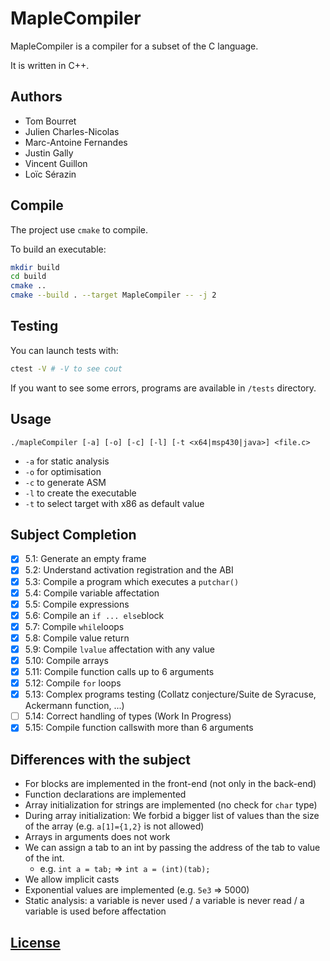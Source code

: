 # MapleCompiler

MapleCompiler is a compiler for a subset of the C language.

It is written in C++.

## Authors

- Tom Bourret
- Julien Charles-Nicolas
- Marc-Antoine Fernandes
- Justin Gally
- Vincent Guillon
- Loïc Sérazin


## Compile

The project use `cmake` to compile.

To build an executable:
```bash
mkdir build
cd build
cmake ..
cmake --build . --target MapleCompiler -- -j 2
```

## Testing

You can launch tests with:

```bash
ctest -V # -V to see cout
```

If you want to see some errors,
programs are available in `/tests` directory.

## Usage
```
./mapleCompiler [-a] [-o] [-c] [-l] [-t <x64|msp430|java>] <file.c>
```

* `-a` for static analysis
* `-o` for optimisation
* `-c` to generate ASM
* `-l` to create the executable
* `-t` to select target with x86 as default value

## Subject Completion

- [x] 5.1: Generate an empty frame
- [x] 5.2: Understand activation registration and the ABI
- [x] 5.3: Compile a program which executes a `putchar()`
- [x] 5.4: Compile variable affectation
- [x] 5.5: Compile expressions
- [x] 5.6: Compile an `if ... else`block
- [x] 5.7: Compile `while`loops
- [x] 5.8: Compile value return
- [x] 5.9: Compile `lvalue` affectation with any value
- [x] 5.10: Compile arrays
- [x] 5.11: Compile function calls up to 6 arguments
- [x] 5.12: Compile `for` loops
- [x] 5.13: Complex programs testing (Collatz conjecture/Suite de Syracuse, Ackermann function, ...)
- [ ] 5.14: Correct handling of types (Work In Progress)
- [x] 5.15: Compile function callswith more than 6 arguments

## Differences with the subject

* For blocks are implemented in the front-end (not only in the back-end)
* Function declarations are implemented
* Array initialization for strings are implemented (no check for `char` type)
* During array initialization: We forbid a bigger list of values than the size of the array (e.g. `a[1]={1,2}` is not allowed)
* Arrays in arguments does not work
* We can assign a tab to an int by passing the address of the tab to value of the int. 
    * e.g. `int a = tab;` => `int a = (int)(tab);`
* We allow implicit casts
* Exponential values are implemented (e.g. `5e3` => 5000)
* Static analysis: a variable is never used / a variable is never read / a variable is used before affectation

## [License](./LICENSE)
